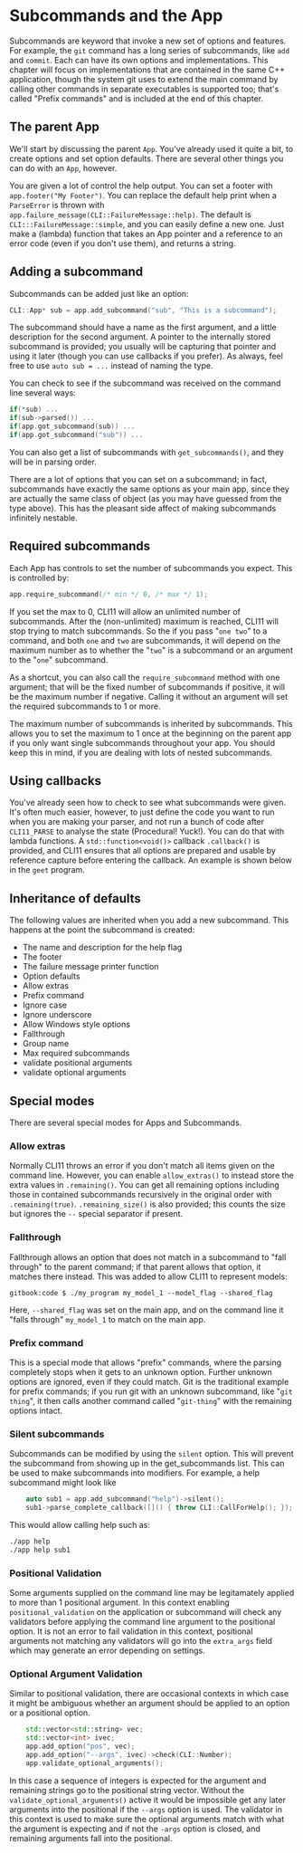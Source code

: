 # Subcommands and the App

Subcommands are keyword that invoke a new set of options and features. For
example, the `git` command has a long series of subcommands, like `add` and
`commit`. Each can have its own options and implementations. This chapter will
focus on implementations that are contained in the same C++ application, though
the system git uses to extend the main command by calling other commands in
separate executables is supported too; that's called "Prefix commands" and is
included at the end of this chapter.

## The parent App

We'll start by discussing the parent `App`. You've already used it quite a bit,
to create options and set option defaults. There are several other things you
can do with an `App`, however.

You are given a lot of control the help output. You can set a footer with
`app.footer("My Footer")`. You can replace the default help print when a
`ParseError` is thrown with `app.failure_message(CLI::FailureMessage::help)`.
The default is `CLI:::FailureMessage::simple`, and you can easily define a new
one. Just make a (lambda) function that takes an App pointer and a reference to
an error code (even if you don't use them), and returns a string.

## Adding a subcommand

Subcommands can be added just like an option:

```cpp
CLI::App* sub = app.add_subcommand("sub", "This is a subcommand");
```

The subcommand should have a name as the first argument, and a little
description for the second argument. A pointer to the internally stored
subcommand is provided; you usually will be capturing that pointer and using it
later (though you can use callbacks if you prefer). As always, feel free to use
`auto sub = ...` instead of naming the type.

You can check to see if the subcommand was received on the command line several
ways:

```cpp
if(*sub) ...
if(sub->parsed()) ...
if(app.got_subcommand(sub)) ...
if(app.got_subcommand("sub")) ...
```

You can also get a list of subcommands with `get_subcommands()`, and they will
be in parsing order.

There are a lot of options that you can set on a subcommand; in fact,
subcommands have exactly the same options as your main app, since they are
actually the same class of object (as you may have guessed from the type above).
This has the pleasant side affect of making subcommands infinitely nestable.

## Required subcommands

Each App has controls to set the number of subcommands you expect. This is
controlled by:

```cpp
app.require_subcommand(/* min */ 0, /* max */ 1);
```

If you set the max to 0, CLI11 will allow an unlimited number of subcommands.
After the (non-unlimited) maximum is reached, CLI11 will stop trying to match
subcommands. So the if you pass "`one two`" to a command, and both `one` and
`two` are subcommands, it will depend on the maximum number as to whether the
"`two`" is a subcommand or an argument to the "`one`" subcommand.

As a shortcut, you can also call the `require_subcommand` method with one
argument; that will be the fixed number of subcommands if positive, it will be
the maximum number if negative. Calling it without an argument will set the
required subcommands to 1 or more.

The maximum number of subcommands is inherited by subcommands. This allows you
to set the maximum to 1 once at the beginning on the parent app if you only want
single subcommands throughout your app. You should keep this in mind, if you are
dealing with lots of nested subcommands.

## Using callbacks

You've already seen how to check to see what subcommands were given. It's often
much easier, however, to just define the code you want to run when you are
making your parser, and not run a bunch of code after `CLI11_PARSE` to analyse
the state (Procedural! Yuck!). You can do that with lambda functions. A
`std::function<void()>` callback `.callback()` is provided, and CLI11 ensures
that all options are prepared and usable by reference capture before entering
the callback. An example is shown below in the `geet` program.

## Inheritance of defaults

The following values are inherited when you add a new subcommand. This happens
at the point the subcommand is created:

- The name and description for the help flag
- The footer
- The failure message printer function
- Option defaults
- Allow extras
- Prefix command
- Ignore case
- Ignore underscore
- Allow Windows style options
- Fallthrough
- Group name
- Max required subcommands
- validate positional arguments
- validate optional arguments

## Special modes

There are several special modes for Apps and Subcommands.

### Allow extras

Normally CLI11 throws an error if you don't match all items given on the command
line. However, you can enable `allow_extras()` to instead store the extra values
in `.remaining()`. You can get all remaining options including those in
contained subcommands recursively in the original order with `.remaining(true)`.
`.remaining_size()` is also provided; this counts the size but ignores the `--`
special separator if present.

### Fallthrough

Fallthrough allows an option that does not match in a subcommand to "fall
through" to the parent command; if that parent allows that option, it matches
there instead. This was added to allow CLI11 to represent models:

```term
gitbook:code $ ./my_program my_model_1 --model_flag --shared_flag
```

Here, `--shared_flag` was set on the main app, and on the command line it "falls
through" `my_model_1` to match on the main app.

### Prefix command

This is a special mode that allows "prefix" commands, where the parsing
completely stops when it gets to an unknown option. Further unknown options are
ignored, even if they could match. Git is the traditional example for prefix
commands; if you run git with an unknown subcommand, like "`git thing`", it then
calls another command called "`git-thing`" with the remaining options intact.

### Silent subcommands

Subcommands can be modified by using the `silent` option. This will prevent the
subcommand from showing up in the get_subcommands list. This can be used to make
subcommands into modifiers. For example, a help subcommand might look like

```c++
    auto sub1 = app.add_subcommand("help")->silent();
    sub1->parse_complete_callback([]() { throw CLI::CallForHelp(); });
```

This would allow calling help such as:

```bash
./app help
./app help sub1
```

### Positional Validation

Some arguments supplied on the command line may be legitamately applied to more
than 1 positional argument. In this context enabling `positional_validation` on
the application or subcommand will check any validators before applying the
command line argument to the positional option. It is not an error to fail
validation in this context, positional arguments not matching any validators
will go into the `extra_args` field which may generate an error depending on
settings.

### Optional Argument Validation

Similar to positional validation, there are occasional contexts in which case it
might be ambiguous whether an argument should be applied to an option or a
positional option.

```c++
    std::vector<std::string> vec;
    std::vector<int> ivec;
    app.add_option("pos", vec);
    app.add_option("--args", ivec)->check(CLI::Number);
    app.validate_optional_arguments();
```

In this case a sequence of integers is expected for the argument and remaining
strings go to the positional string vector. Without the
`validate_optional_arguments()` active it would be impossible get any later
arguments into the positional if the `--args` option is used. The validator in
this context is used to make sure the optional arguments match with what the
argument is expecting and if not the `-args` option is closed, and remaining
arguments fall into the positional.
